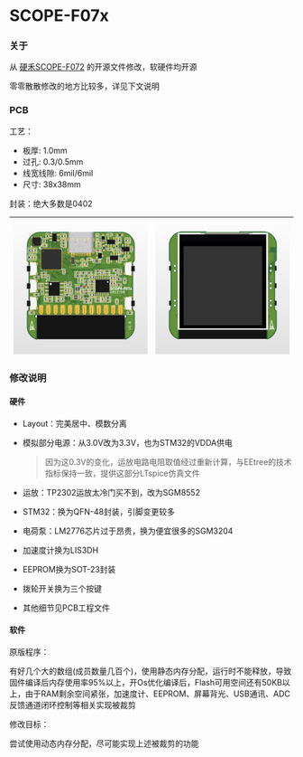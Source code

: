 # SCOPE-F07x

### 关于

从 [硬禾SCOPE-F072](https://github.com/EETree-git/SCOPE-F072) 的开源文件修改，软硬件均开源

零零散散修改的地方比较多，详见下文说明

### PCB

工艺：

- 板厚: 1.0mm 
- 过孔: 0.3/0.5mm
- 线宽线隙: 6mil/6mil
- 尺寸: 38x38mm

封装：绝大多数是0402

| ![](Images/3d_1.png) | ![](Images/3d_2.png) |
| -------------------- | -------------------- |

### 修改说明

#### 硬件

- Layout：完美居中、模数分离

- 模拟部分电源：从3.0V改为3.3V，也为STM32的VDDA供电

  > 因为这0.3V的变化，运放电路电阻取值经过重新计算，与EEtree的技术指标保持一致，提供这部分LTspice仿真文件

- 运放：TP2302运放太冷门买不到，改为SGM8552

- STM32：换为QFN-48封装，引脚变更较多

- 电荷泵：LM2776芯片过于昂贵，换为便宜很多的SGM3204

- 加速度计换为LIS3DH

- EEPROM换为SOT-23封装

- 拨轮开关换为三个按键

- 其他细节见PCB工程文件

#### 软件

原版程序：

有好几个大的数组(成员数量几百个)，使用静态内存分配，运行时不能释放，导致固件编译后内存使用率95%以上，开Os优化编译后，Flash可用空间还有50KB以上，由于RAM剩余空间紧张，加速度计、EEPROM、屏幕背光、USB通讯、ADC反馈通道闭环控制等相关实现被裁剪

修改目标：

尝试使用动态内存分配，尽可能实现上述被裁剪的功能
